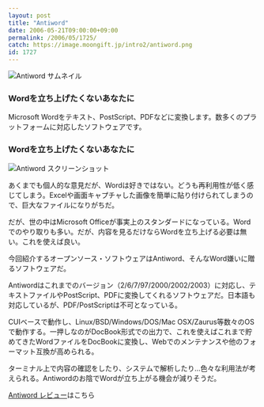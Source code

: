 ```yaml
---
layout: post
title: "Antiword"
date: 2006-05-21T09:00:00+09:00
permalink: /2006/05/1725/
catch: https://image.moongift.jp/intro2/antiword.png
id: 1727
---
```

 ![Antiword サムネイル](https://image.moongift.jp/intro2/antiword.t.png "Antiword サムネイル")
  

### Wordを立ち上げたくないあなたに
  
Microsoft Wordをテキスト、PostScript、PDFなどに変換します。数多くのプラットフォームに対応したソフトウェアです。  
<!--more-->  

### Wordを立ち上げたくないあなたに
  

![Antiword スクリーンショット](https://image.moongift.jp/intro2/antiword.png "Antiword スクリーンショット")

  

あくまでも個人的な意見だが、Wordは好きではない。どうも再利用性が低く感じてしまう。Excelや画面キャプチャした画像を簡単に貼り付けられてしまうので、巨大なファイルになりがちだ。

  

だが、世の中はMicrosoft Officeが事実上のスタンダードになっている。Wordでのやり取りも多い。だが、内容を見るだけならWordを立ち上げる必要は無い。これを使えば良い。

  

今回紹介するオープンソース・ソフトウェアはAntiword、そんなWord嫌いに贈るソフトウェアだ。

  

Antiwordはこれまでのバージョン（2/6/7/97/2000/2002/2003）に対応し、テキストファイルやPostScript、PDFに変換してくれるソフトウェアだ。日本語も対応しているが、PDF/PostScriptは不可となっている。

  

CUIベースで動作し、Linux/BSD/Windows/DOS/Mac OSX/Zaurus等数々のOSで動作する。一押しなのがDocBook形式での出力で、これを使えばこれまで貯めてきたWordファイルをDocBookに変換し、Webでのメンテナンスや他のフォーマット互換が高められる。

  

ターミナル上で内容の確認をしたり、システムで解析したり…色々な利用法が考えられる。Antiwordのお陰でWordが立ち上がる機会が減りそうだ。

  

[Antiword レビュー](http://oss.moongift.jp/review/i-1731.html)はこちら


